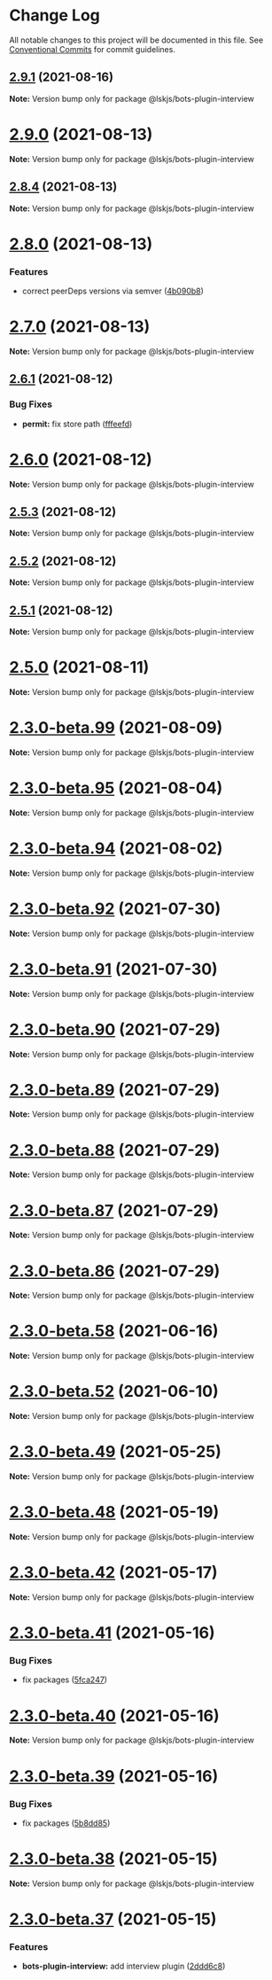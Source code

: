 # Change Log

All notable changes to this project will be documented in this file.
See [Conventional Commits](https://conventionalcommits.org) for commit guidelines.

## [2.9.1](https://github.com/lskjs/lskjs/compare/v2.9.0...v2.9.1) (2021-08-16)

**Note:** Version bump only for package @lskjs/bots-plugin-interview





# [2.9.0](https://github.com/lskjs/lskjs/compare/v2.8.4...v2.9.0) (2021-08-13)

**Note:** Version bump only for package @lskjs/bots-plugin-interview





## [2.8.4](https://github.com/lskjs/lskjs/compare/v2.8.3...v2.8.4) (2021-08-13)

**Note:** Version bump only for package @lskjs/bots-plugin-interview





# [2.8.0](https://github.com/lskjs/lskjs/compare/v2.7.2...v2.8.0) (2021-08-13)


### Features

* correct peerDeps versions via semver ([4b090b8](https://github.com/lskjs/lskjs/commit/4b090b834728e9894ed7186033a4d57d8357095b))





# [2.7.0](https://github.com/lskjs/lskjs/compare/v2.6.1...v2.7.0) (2021-08-13)

**Note:** Version bump only for package @lskjs/bots-plugin-interview





## [2.6.1](https://github.com/lskjs/lskjs/compare/v2.6.0...v2.6.1) (2021-08-12)


### Bug Fixes

* **permit:** fix store path ([fffeefd](https://github.com/lskjs/lskjs/commit/fffeefdead4aed6eb021e6eaa6c9111160651177))





# [2.6.0](https://github.com/lskjs/lskjs/compare/v2.5.3...v2.6.0) (2021-08-12)

**Note:** Version bump only for package @lskjs/bots-plugin-interview





## [2.5.3](https://github.com/lskjs/lskjs/compare/v2.5.2...v2.5.3) (2021-08-12)

**Note:** Version bump only for package @lskjs/bots-plugin-interview





## [2.5.2](https://github.com/lskjs/lskjs/compare/v2.5.1...v2.5.2) (2021-08-12)

**Note:** Version bump only for package @lskjs/bots-plugin-interview





## [2.5.1](https://github.com/lskjs/lskjs/compare/v2.5.0...v2.5.1) (2021-08-12)

**Note:** Version bump only for package @lskjs/bots-plugin-interview





# [2.5.0](https://github.com/lskjs/lskjs/compare/v2.3.0-beta.104...v2.5.0) (2021-08-11)

**Note:** Version bump only for package @lskjs/bots-plugin-interview





# [2.3.0-beta.99](https://github.com/lskjs/lskjs/compare/v2.3.0-beta.98...v2.3.0-beta.99) (2021-08-09)

**Note:** Version bump only for package @lskjs/bots-plugin-interview





# [2.3.0-beta.95](https://github.com/lskjs/lskjs/compare/v2.3.0-beta.94...v2.3.0-beta.95) (2021-08-04)

**Note:** Version bump only for package @lskjs/bots-plugin-interview





# [2.3.0-beta.94](https://github.com/lskjs/lskjs/compare/v2.3.0-beta.92...v2.3.0-beta.94) (2021-08-02)

**Note:** Version bump only for package @lskjs/bots-plugin-interview





# [2.3.0-beta.92](https://github.com/lskjs/lskjs/compare/v2.3.0-beta.91...v2.3.0-beta.92) (2021-07-30)

**Note:** Version bump only for package @lskjs/bots-plugin-interview





# [2.3.0-beta.91](https://github.com/lskjs/lskjs/compare/v2.3.0-beta.90...v2.3.0-beta.91) (2021-07-30)

**Note:** Version bump only for package @lskjs/bots-plugin-interview





# [2.3.0-beta.90](https://github.com/lskjs/lskjs/compare/v2.3.0-beta.89...v2.3.0-beta.90) (2021-07-29)

**Note:** Version bump only for package @lskjs/bots-plugin-interview





# [2.3.0-beta.89](https://github.com/lskjs/lskjs/tree/master/packages/bots-plugin-interview/compare/v2.3.0-beta.88...v2.3.0-beta.89) (2021-07-29)

**Note:** Version bump only for package @lskjs/bots-plugin-interview





# [2.3.0-beta.88](https://github.com/lskjs/lskjs/tree/master/packages/bots-plugin-interview/compare/v2.3.0-beta.87...v2.3.0-beta.88) (2021-07-29)

**Note:** Version bump only for package @lskjs/bots-plugin-interview





# [2.3.0-beta.87](https://github.com/lskjs/lskjs/tree/master/packages/bots-plugin-interview/compare/v2.3.0-beta.86...v2.3.0-beta.87) (2021-07-29)

**Note:** Version bump only for package @lskjs/bots-plugin-interview





# [2.3.0-beta.86](https://github.com/lskjs/lskjs/tree/master/packages/bots-plugin-interview/compare/v2.3.0-beta.85...v2.3.0-beta.86) (2021-07-29)

**Note:** Version bump only for package @lskjs/bots-plugin-interview





# [2.3.0-beta.58](https://github.com/lskjs/lskjs/tree/master/packages/bots-plugin-interview/compare/v2.3.0-beta.57...v2.3.0-beta.58) (2021-06-16)

**Note:** Version bump only for package @lskjs/bots-plugin-interview





# [2.3.0-beta.52](https://github.com/lskjs/lskjs/tree/master/packages/bots-plugin-interview/compare/v2.3.0-beta.51...v2.3.0-beta.52) (2021-06-10)

**Note:** Version bump only for package @lskjs/bots-plugin-interview





# [2.3.0-beta.49](https://github.com/lskjs/lskjs/tree/master/packages/bots-plugin-interview/compare/v2.3.0-beta.48...v2.3.0-beta.49) (2021-05-25)

**Note:** Version bump only for package @lskjs/bots-plugin-interview





# [2.3.0-beta.48](https://github.com/lskjs/lskjs/tree/master/packages/bots-plugin-interview/compare/v2.3.0-beta.47...v2.3.0-beta.48) (2021-05-19)

**Note:** Version bump only for package @lskjs/bots-plugin-interview





# [2.3.0-beta.42](https://github.com/lskjs/lskjs/tree/master/packages/bots-plugin-interview/compare/v2.3.0-beta.41...v2.3.0-beta.42) (2021-05-17)

**Note:** Version bump only for package @lskjs/bots-plugin-interview





# [2.3.0-beta.41](https://github.com/lskjs/lskjs/tree/master/packages/bots-plugin-interview/compare/v2.3.0-beta.40...v2.3.0-beta.41) (2021-05-16)


### Bug Fixes

* fix packages ([5fca247](https://github.com/lskjs/lskjs/tree/master/packages/bots-plugin-interview/commit/5fca2475f1a241affabccd81e0a85fcd1b18a29d))





# [2.3.0-beta.40](https://github.com/lskjs/lskjs/tree/master/packages/bots-plugin-interview/compare/v2.3.0-beta.39...v2.3.0-beta.40) (2021-05-16)

**Note:** Version bump only for package @lskjs/bots-plugin-interview





# [2.3.0-beta.39](https://github.com/lskjs/lskjs/tree/master/packages/bots-plugin-interview/compare/v2.3.0-beta.38...v2.3.0-beta.39) (2021-05-16)


### Bug Fixes

* fix packages ([5b8dd85](https://github.com/lskjs/lskjs/tree/master/packages/bots-plugin-interview/commit/5b8dd85a9465dda31a37f2ef43485dcc2bf6b6fe))





# [2.3.0-beta.38](https://github.com/lskjs/lskjs/tree/master/packages/bots-plugin-interview/compare/v2.3.0-beta.37...v2.3.0-beta.38) (2021-05-15)

**Note:** Version bump only for package @lskjs/bots-plugin-interview





# [2.3.0-beta.37](https://github.com/lskjs/lskjs/tree/master/packages/bots-plugin-interview/compare/v2.3.0-beta.36...v2.3.0-beta.37) (2021-05-15)


### Features

* **bots-plugin-interview:** add interview plugin ([2ddd6c8](https://github.com/lskjs/lskjs/tree/master/packages/bots-plugin-interview/commit/2ddd6c8e31f8cf3be8f906514f0a8ae42b940efe))
